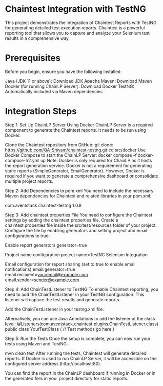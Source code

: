 # Chaintest Integration with TestNG
This project demonstrates the integration of Chaintest Reports with TestNG for generating detailed test execution reports. Chaintest is a powerful reporting tool that allows you to capture and analyze your Selenium test results in a comprehensive way.

# Prerequisites
Before you begin, ensure you have the following installed:

Java (JDK 11 or above): Download JDK
Apache Maven: Download Maven
Docker (for running ChainLP Server): Download Docker
TestNG: Automatically included via Maven dependencies

# Integration Steps
Step 1: Set Up ChainLP Server Using Docker
ChainLP Server is a required component to generate the Chaintest reports. It needs to be run using Docker.

Clone the Chaintest repository from GitHub:
git clone: https://github.com/QA-Shivam/chaintest-testng.git
cd src/docker
Use Docker Compose to start the ChainLP Server:
docker compose -f docker-compose-h2.yml up
Note: Docker is only required for ChainLP as it hosts the report generation service. Docker is not a requirement for generating static reports (SimpleGenerator, EmailGenerator). However, Docker is required if you want to generate a comprehensive dashboard or consolidate multiple project reports.

Step 2: Add Dependencies to pom.xml
You need to include the necessary Maven dependencies for Chaintest and related libraries in your pom.xml:

<dependencies>
    <dependency>
        <groupId>com.aventstack</groupId>
        <artifactId>chaintest-testng</artifactId>
        <version>1.0.8</version>
    </dependency>
</dependencies>

Step 3: Add chaintest.properties File
You need to configure the Chaintest settings by adding the chaintest.properties file.
Create a chaintest.properties file inside the src/test/resources folder of your project.
Configure the file by enabling generators and setting project and email configurations to true:

Enable report generators
generator=true

Project name configuration
project.name=TestNG Selenium Integration

Email configuration for report sharing (set to true to enable email notifications)
email.generator=true
email.recipient=youremail@example.com
email.sender=sender@example.com

Step 4: Add ChainTestListener to TestNG
To enable Chaintest reporting, you need to add the ChainTestListener in your TestNG configuration. This listener will capture the test results and generate reports.

Add the ChainTestListener in your testng.xml file:
<listeners>
    <listener class-name="com.aventstack.chaintest.plugins.ChainTestListener"/>
</listeners>
      
Alternatively, you can use Java Annotations to add the listener at the class level:
@Listeners(com.aventstack.chaintest.plugins.ChainTestListener.class)
public class YourTestClass {
    // Test methods go here
}

Step 5: Run the Tests
Once the setup is complete, you can now run your tests using Maven and TestNG:

mvn clean test
After running the tests, Chaintest will generate detailed reports. If Docker is used to run ChainLP Server, it will be accessible on the configured server address (http://localhost:80).

You can find the report in the ChainLP dashboard if running in Docker or in the generated files in your project directory for static reports.
